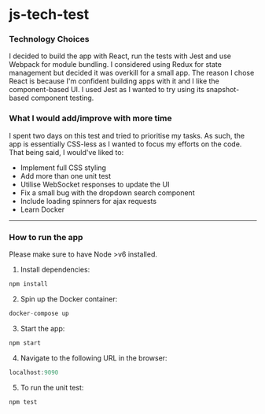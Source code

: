# js-tech-test

### Technology Choices

I decided to build the app with React, run the tests with Jest and use Webpack for module bundling. I considered using Redux for state management but decided it was overkill for a small app.
The reason I chose React is because I'm confident building apps with it and I like the component-based UI. I used Jest as I wanted to try using its snapshot-based component testing.

### What I would add/improve with more time

I spent two days on this test and tried to prioritise my tasks. As such, the app is essentially CSS-less as I wanted to focus my efforts on the code.
That being said, I would've liked to:
- Implement full CSS styling
- Add more than one unit test
- Utilise WebSocket responses to update the UI 
- Fix a small bug with the dropdown search component 
- Include loading spinners for ajax requests
- Learn Docker

------------------

### How to run the app

Please make sure to have Node >v6 installed.

1) Install dependencies:

```javascript
npm install
```

2) Spin up the Docker container:

```javascript
docker-compose up
```

3) Start the app:

```javascript
npm start
```

4) Navigate to the following URL in the browser:

```javascript
localhost:9090
```

5) To run the unit test:

```javascript
npm test
```
